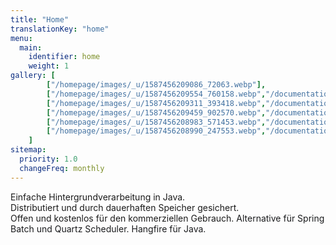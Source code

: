 ```yaml
---
title: "Home"
translationKey: "home"
menu: 
  main: 
    identifier: home
    weight: 1
gallery: [
        ["/homepage/images/_u/1587456209086_72063.webp"],
        ["/homepage/images/_u/1587456209554_760158.webp","/documentation/dashboard/", "Eine Übersicht aller Jobs"], 
        ["/homepage/images/_u/1587456209311_393418.webp","/documentation/dashboard/", "Ein erfolgreicher Job"], 
        ["/homepage/images/_u/1587456209459_902570.webp","/documentation/dashboard/", "Ein fehlgeschlagener Job"], 
        ["/homepage/images/_u/1587456208983_571453.webp","/documentation/dashboard/", "Wiederkehrende Jobs"], 
        ["/homepage/images/_u/1587456208990_247553.webp","/documentation/dashboard/", "Background job servers Übersicht"], 
    ]
sitemap:
  priority: 1.0
  changeFreq: monthly
---
```

Einfache Hintergrundverarbeitung in Java.<br>
Distributiert und durch dauerhaften Speicher gesichert.<br>
Offen und kostenlos für den kommerziellen Gebrauch. <span style="color:#1a1b1d">Alternative für Spring Batch und Quartz Scheduler. Hangfire für Java.</span>

[//]: <> (To change any of the blocks on the homepage, go to https://github.com/jobrunr/website/tree/master/content/en/homepage)